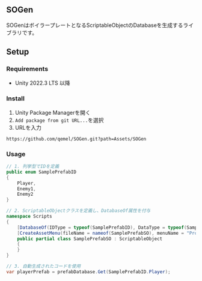 ## SOGen

SOGenはボイラープレートとなるScriptableObjectのDatabaseを生成するライブラリです。

## Setup

### Requirements

- Unity 2022.3 LTS 以降

### Install

1. Unity Package Managerを開く
2. `Add package from git URL...`を選択
3. URLを入力

```
https://github.com/qemel/SOGen.git?path=Assets/SOGen
```

### Usage

```csharp
// 1. 列挙型でIDを定義
public enum SamplePrefabID
{
    Player,
    Enemy1,
    Enemy2
}

// 2. ScriptableObjectクラスを定義し、DatabaseOf属性を付与
namespace Scripts
{
    [DatabaseOf(IDType = typeof(SamplePrefabID), DataType = typeof(SamplePrefabSO))]
    [CreateAssetMenu(fileName = nameof(SamplePrefabSO), menuName = "Project/" + nameof(SamplePrefabSO))]
    public partial class SamplePrefabSO : ScriptableObject
    {
    }
}

// 3. 自動生成されたコードを使用
var playerPrefab = prefabDatabase.Get(SamplePrefabID.Player);
```

